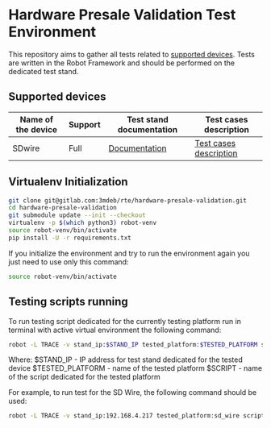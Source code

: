 Hardware Presale Validation Test Environment
=====================================

This repository aims to gather all tests related to
[supported devices](#supported-devices). Tests are written in the Robot
Framework and should be performed on the dedicated test stand.

Supported devices
-------------------
| Name of the device | Support | Test stand documentation    | Test cases description             |
|--------------------|---------|-----------------------------|------------------------------------|
| SDwire             | Full    | [Documentation][SDwire-1]   | [Test cases description][SDwire-2] |

[SDwire-1]: docs/sd-wire-test-stand.md
[SDwire-2]: docs/sd-wire-test-cases.md

Virtualenv Initialization
-------------------------

```bash
git clone git@gitlab.com:3mdeb/rte/hardware-presale-validation.git
cd hardware-presale-validation
git submodule update --init --checkout
virtualenv -p $(which python3) robot-venv
source robot-venv/bin/activate
pip install -U -r requirements.txt
```

If you initialize the environment and try to run the environment again you just
need to use only this command:

```bash
source robot-venv/bin/activate
```

Testing scripts running
-------------------------

To run testing script dedicated for the currently testing platform run in
terminal with active virtual environment the following command:

```bash
robot -L TRACE -v stand_ip:$STAND_IP tested_platform:$TESTED_PLATFORM scripts/$SCRIPT
```

Where:
$STAND_IP - IP address for test stand dedicated for the tested device
$TESTED_PLATFORM - name of the tested platform
$SCRIPT - name of the script dedicated for the tested platform

For example, to run test for the SD Wire, the following command should be used:

```bash
robot -L TRACE -v stand_ip:192.168.4.217 tested_platform:sd_wire scripts/sd-wire.robot
```
